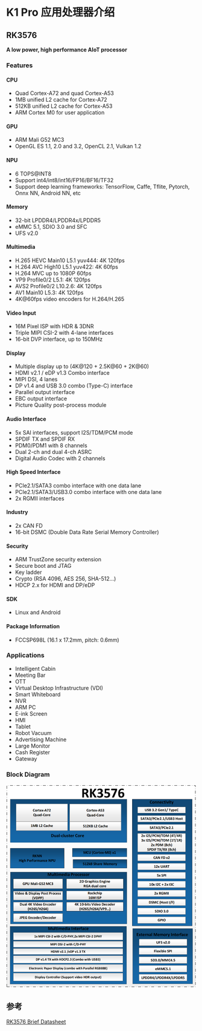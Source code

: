
# K1 Pro 应用处理器介绍 


## RK3576
**A low power, high performance AIoT processor**

### Features

#### CPU
- Quad Cortex-A72 and quad Cortex-A53
- 1MB unified L2 cache for Cortex-A72
- 512KB unified L2 cache for Cortex-A53
- ARM Cortex M0 for user application

#### GPU
- ARM Mali G52 MC3
- OpenGL ES 1.1, 2.0 and 3.2, OpenCL 2.1, Vulkan 1.2

#### NPU
- 6 TOPS@INT8
- Support int4/int8/int16/FP16/BF16/TF32
- Support deep learning frameworks: TensorFlow, Caffe, Tflite, Pytorch, Onnx NN, Android NN, etc

#### Memory
- 32-bit LPDDR4/LPDDR4x/LPDDR5
- eMMC 5.1, SDIO 3.0 and SFC
- UFS v2.0

#### Multimedia
- H.265 HEVC Main10 L5.1 yuv444: 4K 120fps
- H.264 AVC High10 L5.1 yuv422: 4K 60fps
- H.264 MVC up to 1080P 60fps
- VP9 Profile0/2 L5.1: 4K 120fps
- AVS2 Profile0/2 L10.2.6: 4K 120fps
- AV1 Main10 L5.3: 4K 120fps
- 4K@60fps video encoders for H.264/H.265

#### Video Input
- 16M Pixel ISP with HDR & 3DNR
- Triple MIPI CSI-2 with 4-lane interfaces
- 16-bit DVP interface, up to 150MHz

#### Display
- Multiple display up to (4K@120 + 2.5K@60 + 2K@60)
- HDMI v2.1 / eDP v1.3 Combo interface
- MIPI DSI, 4 lanes
- DP v1.4 and USB 3.0 combo (Type-C) interface
- Parallel output interface
- EBC output interface
- Picture Quality post-process module

#### Audio Interface
- 5x SAI interfaces, support I2S/TDM/PCM mode
- SPDIF TX and SPDIF RX
- PDM0/PDM1 with 8 channels
- Dual 2-ch and dual 4-ch ASRC
- Digital Audio Codec with 2 channels

#### High Speed Interface
- PCIe2.1/SATA3 combo interface with one data lane
- PCIe2.1/SATA3/USB3.0 combo interface with one data lane
- 2x RGMII interfaces

#### Industry
- 2x CAN FD
- 16-bit DSMC (Double Data Rate Serial Memory Controller)

#### Security
- ARM TrustZone security extension
- Secure boot and JTAG
- Key ladder
- Crypto (RSA 4096, AES 256, SHA-512…)
- HDCP 2.x for HDMI and DP/eDP

#### SDK
- Linux and Android

#### Package Information
- FCCSP698L (16.1 x 17.2mm, pitch: 0.6mm)

### Applications
- Intelligent Cabin
- Meeting Bar
- OTT
- Virtual Desktop Infrastructure (VDI)
- Smart Whiteboard
- NVR
- ARM PC
- E-ink Screen
- HMI
- Tablet
- Robot Vacuum
- Advertising Machine
- Large Monitor
- Cash Register
- Gateway

### Block Diagram
![alt text](image.png)

## 参考 
[RK3576 Brief Datasheet](https://www.rock-chips.com/uploads/pdf/2024.3.18/191/RK3576%20Brief%20Datasheet%20V1.2-20240311.pdf)